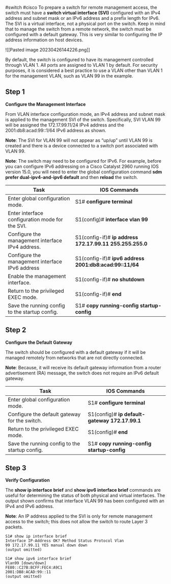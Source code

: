 #switch #cisco
To prepare a switch for remote management access, the switch must have a **switch virtual interface (SVI)** configured with an IPv4 address and subnet mask or an IPv6 address and a prefix length for IPv6. The SVI is a virtual interface, not a physical port on the switch. Keep in mind that to manage the switch from a remote network, the switch must be configured with a default gateway. This is very similar to configuring the IP address information on host devices.

![[Pasted image 20230426144226.png]]

By default, the switch is configured to have its management controlled through VLAN 1. All ports are assigned to VLAN 1 by default. For security purposes, it is considered a best practice to use a VLAN other than VLAN 1 for the management VLAN, such as VLAN 99 in the example.

## Step 1

**Configure the Management Interface**

From VLAN interface configuration mode, an IPv4 address and subnet mask is applied to the management SVI of the switch. Specifically, SVI VLAN 99 will be assigned the 172.17.99.11/24 IPv4 address and the 2001:db8:acad:99::1/64 IPv6 address as shown.

**Note**: The SVI for VLAN 99 will not appear as “up/up” until VLAN 99 is created and there is a device connected to a switch port associated with VLAN 99.

**Note**: The switch may need to be configured for IPv6. For example, before you can configure IPv6 addressing on a Cisco Catalyst 2960 running IOS version 15.0, you will need to enter the global configuration command **sdm prefer dual-ipv4-and-ipv6 default** and then **reload** the switch.

| **Task**  | **IOS Commands** | 
| --- | --- |
|Enter global configuration mode.|S1# **configure terminal**|
|Enter interface configuration mode for the SVI.|S1(config)# **interface vlan 99**|
|Configure the management interface IPv4 address.|S1(config-if)# **ip address 172.17.99.11 255.255.255.0**|
|Configure the management interface IPv6 address|S1(config-if)# **ipv6 address 2001:db8:acad:99::11/64**|
|Enable the management interface.|S1(config-if)# **no shutdown**|
|Return to the privileged EXEC mode.|S1(config-if)# **end**|
|Save the running config to the startup config.|S1# **copy running-config startup-config**|

## Step 2

**Configure the Default Gateway**

The switch should be configured with a default gateway if it will be managed remotely from networks that are not directly connected.

**Note**: Because, it will receive its default gateway information from a router advertisement (RA) message, the switch does not require an IPv6 default gateway.

|**Task**|**IOS Commands**|
| --- | --- |
|Enter global configuration mode.|S1# **configure terminal**|
|Configure the default gateway for the switch.|S1(config)# **ip default-gateway 172.17.99.1**|
|Return to the privileged EXEC mode.|S1(config)# **end**|
|Save the running config to the startup config.|S1# **copy running-config startup-config**|

## **Step 3**

**Verify Configuration**

The **show ip interface brief** and **show ipv6 interface brief** commands are useful for determining the status of both physical and virtual interfaces. The output shown confirms that interface VLAN 99 has been configured with an IPv4 and IPv6 address.

**Note**: An IP address applied to the SVI is only for remote management access to the switch; this does not allow the switch to route Layer 3 packets.
```
S1# show ip interface brief
Interface IP-Address OK? Method Status Protocol Vlan
99 172.17.99.11 YES manual down down 
(output omitted) 

S1# show ipv6 interface brief 
Vlan99 [down/down]
FE80::C27B:BCFF:FEC4:A9C1
2001:DB8:ACAD:99::11
(output omitted)
```